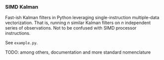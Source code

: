 
### SIMD Kalman

Fast-ish Kalman filters in Python leveraging single-instruction multiple-data
vectorization. That is, running _n_ similar Kalman filters on _n_
independent series of observations. Not to be confused with SIMD processor
instructions.

See `example.py`.

TODO: among others, documentation and more standard nomenclature

